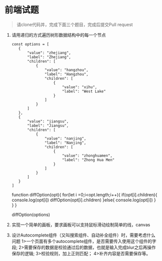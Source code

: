 # 前端试题

> 请clone代码并，完成下面三个题目，完成后提交Pull request


1. 请用递归的方式遍历树形数据结构中的每一个节点 

    ```
    const options = [
       {
           "value": "zhejiang",
           "label": "Zhejiang",
           "children": [
               {
                   "value": "hangzhou",
                   "label": "Hangzhou",
                   "children": [
                       {
                           "value": "xihu",
                           "label": "West Lake"
                       }
                   ]
               }
           ]
       },
       {
           "value": "jiangsu",
           "label": "Jiangsu",
           "children": [
               {
                   "value": "nanjing",
                   "label": "Nanjing",
                   "children": [
                       {
                           "value": "zhonghuamen",
                           "label": "Zhong Hua Men"
                       }
                   ]
               }
           ]
       }
    ]
    ```

    function diffOption(opt){
        for(let i =0;i<opt.length;i++){
            if(opt[i].children){
                console.log(opt[i])
                diffOption(opt[i].children)
            }else{
                console.log(opt[i])
            }
        }
    }

    diffOption(options)

2. 实现一个简单的画板，要求画板可以支持鼠标滑动绘制简单的线，canvas
<canvas id="canvasBg" width="1800" height="900"></canvas>
<script>
    let isDown = false;
    let points = [];
    let beginPoint = null;
    let canvas=document.getElementById('canvasBg')
    const ctx = canvas.getContext('2d');
    ctx.strokeStyle = 'red';
    ctx.lineWidth = 1;
    ctx.lineJoin = 'round';
    ctx.lineCap = 'round';

    canvas.addEventListener('mousedown', down, false);
    canvas.addEventListener('mousemove', move, false);
    canvas.addEventListener('mouseup', up, false);
    canvas.addEventListener('mouseout', up, false);

   function down(evt) {
       isDown = true;
       const { x, y } = getPos(evt);
       points.push({x, y});
       beginPoint = {x, y};
   }

   function move(evt) {
       if (!isDown) return;

       const { x, y } = getPos(evt);
       points.push({x, y});

       if (points.length > 3) {
           const lastTwoPoints = points.slice(-2);
           const controlPoint = lastTwoPoints[0];
           const endPoint = {
               x: (lastTwoPoints[0].x + lastTwoPoints[1].x) / 2,
               y: (lastTwoPoints[0].y + lastTwoPoints[1].y) / 2,
           }
           drawLine(beginPoint, controlPoint, endPoint);
           beginPoint = endPoint;
       }
   }

   function up(evt) {
       if (!isDown) return;
       const { x, y } = getPos(evt);
       points.push({x, y});
       if (points.length > 3) {
           const lastTwoPoints = points.slice(-2);
           const controlPoint = lastTwoPoints[0];
           const endPoint = lastTwoPoints[1];
           drawLine(beginPoint, controlPoint, endPoint);
       }
       beginPoint = null;
       isDown = false;
       points = [];
   }

   function getPos(evt) {
       return {
           x: evt.clientX,
           y: evt.clientY
       }
   }

   function drawLine(beginPoint, controlPoint, endPoint) {
       ctx.beginPath()
       ctx.moveTo(beginPoint.x, beginPoint.y);
       ctx.quadraticCurveTo(controlPoint.x, controlPoint.y, endPoint.x, endPoint.y);
       ctx.stroke();
   }
</script>
3. 设计Autocomplete组件（又叫搜索组件、自动补全组件）时，需要考虑什么问题
 1>一个页面有多个autocomplete组件，是否需要传入使用这个组件的字段;
 2>需要保存的数据是校验通过后的数据，也就是输入完成blur之后再操作保存的逻辑;
 3>校验规则，加上正则匹配；
 4>补齐内容是否需要保存等。



